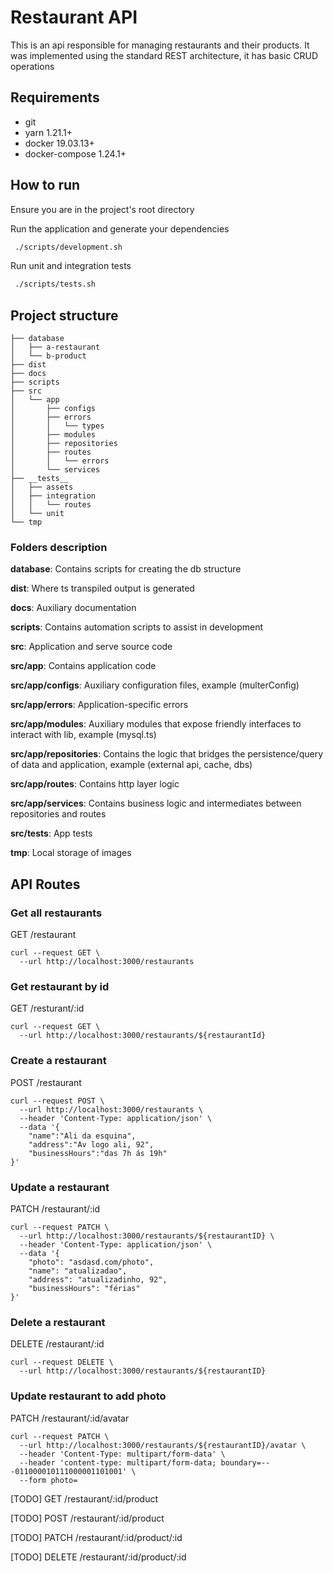 # Restaurant API

This is an api responsible for managing restaurants and their products.
It was implemented using the standard REST architecture, it has basic CRUD operations

## Requirements

- git
- yarn 1.21.1+
- docker 19.03.13+
- docker-compose 1.24.1+

## How to run

Ensure you are in the project's root directory

Run the application and generate your dependencies
```sh
 ./scripts/development.sh
```

Run unit and integration tests
```sh
 ./scripts/tests.sh
```

## Project structure

```
├── database
│   ├── a-restaurant
│   └── b-product
├── dist
├── docs
├── scripts
├── src
│   └── app
│       ├── configs
│       ├── errors
│       │   └── types
│       ├── modules
│       ├── repositories
│       ├── routes
│       │   └── errors
│       └── services
├── __tests__
│   ├── assets
│   ├── integration
│   │   └── routes
│   └── unit
└── tmp
```

### Folders description

**database**: Contains scripts for creating the db structure

**dist**: Where ts transpiled output is generated

**docs**: Auxiliary documentation

**scripts**: Contains automation scripts to assist in development

**src**: Application and serve source code

**src/app**: Contains application code

**src/app/configs**: Auxiliary configuration files, example (multerConfig)

**src/app/errors**: Application-specific errors

**src/app/modules**: Auxiliary modules that expose friendly interfaces to interact with lib, example (mysql.ts)

**src/app/repositories**: Contains the logic that bridges the persistence/query of data and application, example (external api, cache, dbs)

**src/app/routes**: Contains http layer logic

**src/app/services**: Contains business logic and intermediates between repositories and routes

**src/__tests__**: App tests

**tmp**: Local storage of images

## API Routes

### Get all restaurants
GET /restaurant
```
curl --request GET \
  --url http://localhost:3000/restaurants
```

### Get restaurant by id
GET /resturant/:id
```
curl --request GET \
  --url http://localhost:3000/restaurants/${restaurantId}
```

### Create a restaurant
POST /restaurant
```
curl --request POST \
  --url http://localhost:3000/restaurants \
  --header 'Content-Type: application/json' \
  --data '{
	"name":"Ali da esquina",
	"address":"Av logo ali, 92",
	"businessHours":"das 7h ás 19h"
}'
```

### Update a restaurant
PATCH /restaurant/:id
```
curl --request PATCH \
  --url http://localhost:3000/restaurants/${restaurantID} \
  --header 'Content-Type: application/json' \
  --data '{
	"photo": "asdasd.com/photo",
	"name": "atualizadao",
	"address": "atualizadinho, 92",
	"businessHours": "férias"
}'
```

### Delete a restaurant
DELETE /restaurant/:id
```
curl --request DELETE \
  --url http://localhost:3000/restaurants/${restaurantID}
```

### Update restaurant to add photo
PATCH /restaurant/:id/avatar
```
curl --request PATCH \
  --url http://localhost:3000/restaurants/${restaurantID}/avatar \
  --header 'Content-Type: multipart/form-data' \
  --header 'content-type: multipart/form-data; boundary=---011000010111000001101001' \
  --form photo=
```

[TODO] GET /restaurant/:id/product

[TODO] POST /restaurant/:id/product

[TODO] PATCH /restaurant/:id/product/:id

[TODO] DELETE /restaurant/:id/product/:id




